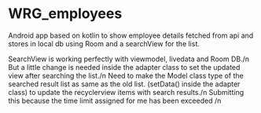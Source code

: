 # WRG_employees
Android app based on kotlin to show employee details fetched from api and stores in local db using Room and a searchView for the list. 

SearchView is working perfectly with viewmodel, livedata and Room DB./n
But a little change is needed inside the adapter class to set the updated view after searching the list./n
Need to make the Model class type of the searched result list as same as the old list. (setData() inside the adapter class) to update the recyclerview items with search results./n
Submitting this because the time limit assigned for me has been exceeded /n
